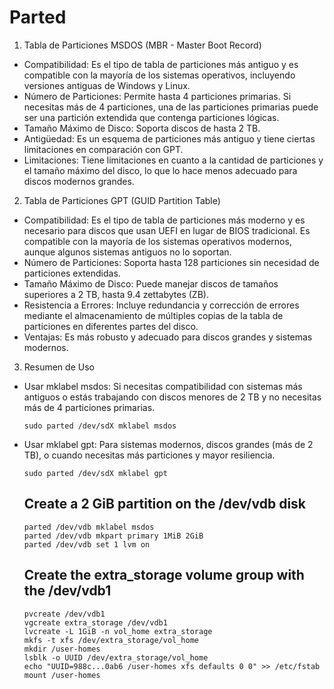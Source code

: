 # Parted

1. Tabla de Particiones MSDOS (MBR - Master Boot Record)
- Compatibilidad: Es el tipo de tabla de particiones más antiguo y es compatible con la mayoría de los sistemas operativos, incluyendo versiones antiguas de Windows y Linux.
- Número de Particiones: Permite hasta 4 particiones primarias. Si necesitas más de 4 particiones, una de las particiones primarias puede ser una partición extendida que contenga particiones lógicas.
- Tamaño Máximo de Disco: Soporta discos de hasta 2 TB.
- Antigüedad: Es un esquema de particiones más antiguo y tiene ciertas limitaciones en comparación con GPT.
- Limitaciones: Tiene limitaciones en cuanto a la cantidad de particiones y el tamaño máximo del disco, lo que lo hace menos adecuado para discos modernos grandes.
2. Tabla de Particiones GPT (GUID Partition Table)
- Compatibilidad: Es el tipo de tabla de particiones más moderno y es necesario para discos que usan UEFI en lugar de BIOS tradicional. Es compatible con la mayoría de los sistemas operativos modernos, aunque algunos sistemas antiguos no lo soportan.
- Número de Particiones: Soporta hasta 128 particiones sin necesidad de particiones extendidas.
- Tamaño Máximo de Disco: Puede manejar discos de tamaños superiores a 2 TB, hasta 9.4 zettabytes (ZB).
- Resistencia a Errores: Incluye redundancia y corrección de errores mediante el almacenamiento de múltiples copias de la tabla de particiones en diferentes partes del disco.
- Ventajas: Es más robusto y adecuado para discos grandes y sistemas modernos.
3. Resumen de Uso
- Usar mklabel msdos: Si necesitas compatibilidad con sistemas más antiguos o estás trabajando con discos menores de 2 TB y no necesitas más de 4 particiones primarias.
  ````
  sudo parted /dev/sdX mklabel msdos
  ````
- Usar mklabel gpt: Para sistemas modernos, discos grandes (más de 2 TB), o cuando necesitas más particiones y mayor resiliencia.
  ````
  sudo parted /dev/sdX mklabel gpt
  ````


  ## Create a 2 GiB partition on the /dev/vdb disk
  ````
  parted /dev/vdb mklabel msdos
  parted /dev/vdb mkpart primary 1MiB 2GiB
  parted /dev/vdb set 1 lvm on 

  ````

  ## Create the extra_storage volume group with the /dev/vdb1
  ````
  pvcreate /dev/vdb1
  vgcreate extra_storage /dev/vdb1
  lvcreate -L 1GiB -n vol_home extra_storage
  mkfs -t xfs /dev/extra_storage/vol_home
  mkdir /user-homes
  lsblk -o UUID /dev/extra_storage/vol_home
  echo "UUID=988c...0ab6 /user-homes xfs defaults 0 0" >> /etc/fstab
  mount /user-homes
  ````
